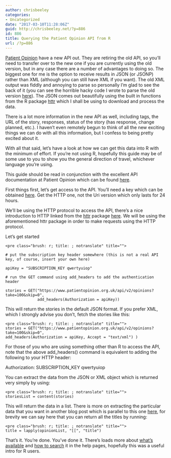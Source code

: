 ```yaml
---
author: chrisbeeley
categories:
- Uncategorized
date: "2017-03-10T11:28:06Z"
guid: http://chrisbeeley.net/?p=886
id: 886
title: Querying the Patient Opinion API from R
url: /?p=886
---
```


[Patient Opinion](https://www.patientopinion.org.uk/) have a new API out. They are retiring the old API, so you’ll need to transfer over to the new one if you are currently using the old version, but in any case there are a number of advantages to doing so. The biggest one for me is the option to receive results in JSON (or JSONP) rather than XML (although you can still have XML if you want). The old XML output was fiddly and annoying to parse so personally I’m glad to see the back of it (you can see the horrible hacky code I wrote to parse the old version [here](http://chrisbeeley.net/?p=487)). The JSON comes out beautifully using the built in functions from the R package [httr](https://cran.r-project.org/web/packages/httr/index.html) which I shall be using to download and process the data.

There is a lot more information in the new API as well, including tags, the URL of the story, responses, status of the story (has response, change planned, etc.). I haven’t even remotely begun to think of all the new exciting things we can do with all this information, but I confess to being pretty excited about it.

With all that said, let’s have a look at how we can get this data into R with the minimum of effort. If you’re not using R, hopefully this guide may be of some use to you to show you the general direction of travel, whichever language you’re using.

This guide should be read in conjunction with the excellent API documentation at Patient Opinion which can be found [here](https://www.patientopinion.org.uk/info/api-v2).

First things first, let’s get access to the API. You’ll need a key which can be obtained [here](https://www.patientopinion.org.uk/mysubscriptions). Get the HTTP one, not the Uri version which only lasts for 24 hours.

We’ll be using the HTTP protocol to access the API, there’s a nice introduction to HTTP linked from the [httr](https://cran.r-project.org/web/packages/httr/vignettes/quickstart.html) package [here](http://code.tutsplus.com/tutorials/http-the-protocol-every-web-developer-must-know-part-1--net-31177). We will be using the aforementioned httr package in order to make requests using the HTTP protocol.

Let’s get started

```
<pre class="brush: r; title: ; notranslate" title="">

# put the subscription key header somewhere (this is not a real API key, of course, insert your own here)

apiKey = "SUBSCRIPTION_KEY qwertyuiop"

# run the GET command using add_headers to add the authentication header

stories = GET("https://www.patientopinion.org.uk/api/v2/opinions?take=100&skip=0",
              add_headers(Authorization = apiKey))

```

This will return the stories in the default JSON format. If you prefer XML, which I strongly advise you don’t, fetch the stories like this:

```
<pre class="brush: r; title: ; notranslate" title="">
stories = GET("https://www.patientopinion.org.uk/api/v2/opinions?take=100&skip=0",
add_headers(Authorization = apiKey, Accept = "text/xml") )

```

For those of you who are using something other than R to access the API, note that the above add\_headers() command is equivalent to adding the following to your HTTP header:

Authorization: SUBSCRIPTION\_KEY qwertyuiop

You can extract the data from the JSON or XML object which is returned very simply by using:

```
<pre class="brush: r; title: ; notranslate" title="">
storiesList = content(stories)

```

This will return the data in a list. There is more on extracting the particular data that you want in another blog post which is parallel to this one [here](http://chrisbeeley.net/?p=904), for brevity we can say here that you can return all the titles by running:

```
<pre class="brush: r; title: ; notranslate" title="">
title = lapply(opinionList, "[[", "title")

```

That’s it. You’re done. You’ve done it. There’s loads more about [what’s available](https://www.patientopinion.org.uk/info/api-v2-content) and [how to search](https://www.patientopinion.org.uk/info/api-v2-filtering) it in the help pages, hopefully this was a useful intro for R users.